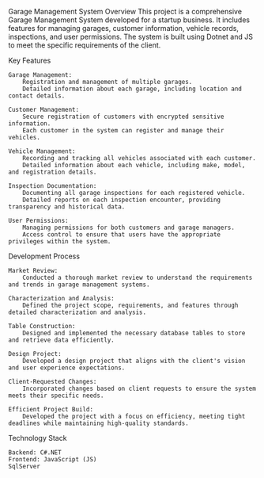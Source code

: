 Garage Management System
Overview
This project is a comprehensive Garage Management System developed for a startup business.
 It includes features for managing garages, customer information, vehicle records, inspections, and user permissions.
 The system is built using Dotnet and JS to meet the specific requirements of the client.

Key Features

    Garage Management:
        Registration and management of multiple garages.
        Detailed information about each garage, including location and contact details.

    Customer Management:
        Secure registration of customers with encrypted sensitive information.
        Each customer in the system can register and manage their vehicles.

    Vehicle Management:
        Recording and tracking all vehicles associated with each customer.
        Detailed information about each vehicle, including make, model, and registration details.

    Inspection Documentation:
        Documenting all garage inspections for each registered vehicle.
        Detailed reports on each inspection encounter, providing transparency and historical data.

    User Permissions:
        Managing permissions for both customers and garage managers.
        Access control to ensure that users have the appropriate privileges within the system.

Development Process

    Market Review:
        Conducted a thorough market review to understand the requirements and trends in garage management systems.

    Characterization and Analysis:
        Defined the project scope, requirements, and features through detailed characterization and analysis.

    Table Construction:
        Designed and implemented the necessary database tables to store and retrieve data efficiently.

    Design Project:
        Developed a design project that aligns with the client's vision and user experience expectations.

    Client-Requested Changes:
        Incorporated changes based on client requests to ensure the system meets their specific needs.

    Efficient Project Build:
        Developed the project with a focus on efficiency, meeting tight deadlines while maintaining high-quality standards.

Technology Stack

    Backend: C#.NET
    Frontend: JavaScript (JS)
    SqlServer
